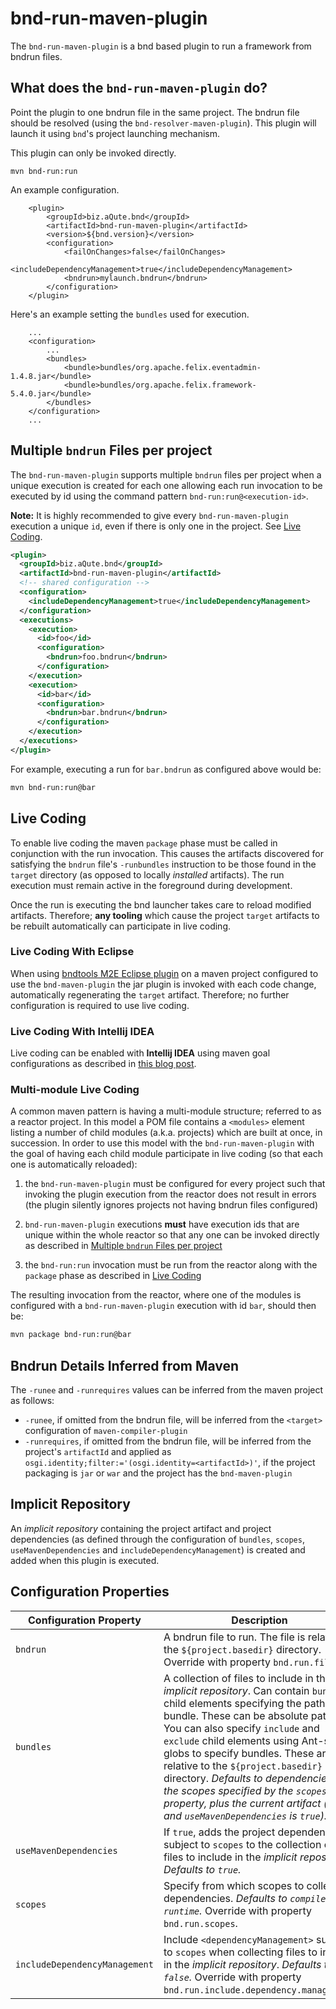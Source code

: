 # bnd-run-maven-plugin

The `bnd-run-maven-plugin` is a bnd based plugin to run a framework from bndrun files.

## What does the `bnd-run-maven-plugin` do?

Point the plugin to one bndrun file in the same project. The bndrun file should be resolved (using the `bnd-resolver-maven-plugin`). This plugin will launch it using `bnd`'s project launching mechanism.

This plugin can only be invoked directly.

```
mvn bnd-run:run
```

An example configuration.

```
    <plugin>
        <groupId>biz.aQute.bnd</groupId>
        <artifactId>bnd-run-maven-plugin</artifactId>
        <version>${bnd.version}</version>
        <configuration>
            <failOnChanges>false</failOnChanges>
            <includeDependencyManagement>true</includeDependencyManagement>
            <bndrun>mylaunch.bndrun</bndrun>
        </configuration>
    </plugin>
```

Here's an example setting the `bundles` used for execution.

```
    ...
    <configuration>
        ...
        <bundles>
            <bundle>bundles/org.apache.felix.eventadmin-1.4.8.jar</bundle>
            <bundle>bundles/org.apache.felix.framework-5.4.0.jar</bundle>
        </bundles>
    </configuration>
    ...
```

## Multiple `bndrun` Files per project

The `bnd-run-maven-plugin` supports multiple `bndrun` files per project when a unique execution is created for each one allowing each run invocation to be executed by id using the command pattern `bnd-run:run@<execution-id>`. 

**Note:** It is highly recommended to give every `bnd-run-maven-plugin` execution a unique `id`, even if there is only one in the project. See [Live Coding](#live-coding).

```xml
<plugin>
  <groupId>biz.aQute.bnd</groupId>
  <artifactId>bnd-run-maven-plugin</artifactId>
  <!-- shared configuration -->
  <configuration>
    <includeDependencyManagement>true</includeDependencyManagement>
  </configuration>
  <executions>
    <execution>
      <id>foo</id>
      <configuration>
        <bndrun>foo.bndrun</bndrun>
      </configuration>
    </execution>
    <execution>
      <id>bar</id>
      <configuration>
        <bndrun>bar.bndrun</bndrun>
      </configuration>
    </execution>
  </executions>
</plugin>
```

For example, executing a run for `bar.bndrun` as configured above  would be:

```bash
mvn bnd-run:run@bar
```

## Live Coding

To enable live coding the maven `package` phase must be called in conjunction with the run invocation. This causes the artifacts discovered for satisfying the `bndrun` file's `-runbundles` instruction to be those found in the `target` directory (as opposed to locally _installed_ artifacts). The run execution must remain active in the foreground during development.

Once the run is executing the bnd launcher takes care to reload modified artifacts. Therefore; **any tooling** which cause the project `target` artifacts to be rebuilt automatically can participate in live coding.

### Live Coding With Eclipse

When using [bndtools M2E Eclipse plugin](https://bndtools.org/installation.html) on a maven project configured to use the `bnd-maven-plugin` the jar plugin is invoked with each code change, automatically regenerating the `target` artifact. Therefore; no further configuration is required to use live coding.

### Live Coding With Intellij IDEA

Live coding can be enabled with **Intellij IDEA** using maven goal configurations as described in [this blog post](https://blog.io7m.com/2019/05/16/instant-code-reloading.xhtml).

### Multi-module Live Coding

A common maven pattern is having a multi-module structure; referred to as a reactor project. In this model a POM file contains a `<modules>` element listing a number of child modules (a.k.a. projects) which are built at once, in succession. In order to use this model with the `bnd-run-maven-plugin` with the goal of having each child module participate in live coding (so that each one is automatically reloaded):

1. the `bnd-run-maven-plugin` must be configured for every project such that invoking the plugin execution from the reactor does not result in errors (the plugin silently ignores projects not having bndrun files configured)

2. `bnd-run-maven-plugin` executions **must** have execution ids that are unique within the whole reactor so that any one can be invoked directly as described in [Multiple `bndrun` Files per project](#multiple-bndrun-files-per-project)

3. the `bnd-run:run` invocation must be run from the reactor along with the `package` phase as described in [Live Coding](#live-coding)

The resulting invocation from the reactor, where one of the modules is configured with a `bnd-run-maven-plugin` execution with id `bar`, should then be:

```bash
mvn package bnd-run:run@bar
```

## Bndrun Details Inferred from Maven

The `-runee` and `-runrequires` values can be inferred from the maven project as follows:

  * `-runee`, if omitted from the bndrun file, will be inferred from the `<target>` configuration of `maven-compiler-plugin`
  * `-runrequires`, if omitted from the bndrun file, will be inferred from the project's `artifactId` and applied as `osgi.identity;filter:='(osgi.identity=<artifactId>)'`, if the project packaging is `jar` or `war` and the project has the `bnd-maven-plugin`

## Implicit Repository

An *implicit repository* containing the project artifact and project dependencies (as defined through the configuration of `bundles`, `scopes`, `useMavenDependencies` and `includeDependencyManagement`) is created and added when this plugin is executed.

## Configuration Properties

|Configuration Property       | Description |
| ---                         | ---         |
|`bndrun`                     | A bndrun file to run. The file is relative to the `${project.basedir}` directory. Override with property `bnd.run.file`. |
|`bundles`                    | A collection of files to include in the *implicit repository*. Can contain `bundle` child elements specifying the path to a bundle. These can be absolute paths. You can also specify `include` and `exclude` child elements using Ant-style globs to specify bundles. These are relative to the `${project.basedir}` directory. _Defaults to dependencies in the scopes specified by the `scopes` property, plus the current artifact (if any and `useMavenDependencies` is `true`)._|
|`useMavenDependencies`       | If `true`, adds the project dependencies subject to `scopes` to the collection of files to include in the *implicit repository*. _Defaults to `true`._|
|`scopes`                     | Specify from which scopes to collect dependencies. _Defaults to `compile, runtime`._ Override with property `bnd.run.scopes`.|
|`includeDependencyManagement`| Include `<dependencyManagement>` subject to `scopes` when collecting files to include in the *implicit repository*. _Defaults to `false`._ Override with property `bnd.run.include.dependency.management`.|
